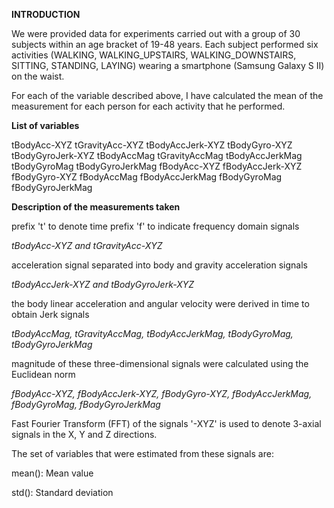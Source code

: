 **INTRODUCTION**

We were provided data for experiments  carried out with a group of 30 subjects within an age bracket of 19-48 years. Each subject performed six activities (WALKING, WALKING_UPSTAIRS, WALKING_DOWNSTAIRS, SITTING, STANDING, LAYING) wearing a smartphone (Samsung Galaxy S II) on the waist.

For each of the variable described above, I have calculated the mean of the measurement for each person for each activity that he performed.

**List of variables**

tBodyAcc-XYZ
tGravityAcc-XYZ
tBodyAccJerk-XYZ
tBodyGyro-XYZ
tBodyGyroJerk-XYZ
tBodyAccMag
tGravityAccMag
tBodyAccJerkMag
tBodyGyroMag
tBodyGyroJerkMag
fBodyAcc-XYZ
fBodyAccJerk-XYZ
fBodyGyro-XYZ
fBodyAccMag
fBodyAccJerkMag
fBodyGyroMag
fBodyGyroJerkMag

**Description of the measurements taken**

prefix 't' to denote time 
prefix 'f' to indicate frequency domain signals

*tBodyAcc-XYZ and tGravityAcc-XYZ* 

acceleration signal separated into body and gravity acceleration signals

*tBodyAccJerk-XYZ and tBodyGyroJerk-XYZ*

the body linear acceleration and angular velocity were derived in time to obtain Jerk signals

*tBodyAccMag, tGravityAccMag, tBodyAccJerkMag, tBodyGyroMag, tBodyGyroJerkMag*

magnitude of these three-dimensional signals were calculated using the Euclidean norm 

*fBodyAcc-XYZ, fBodyAccJerk-XYZ, fBodyGyro-XYZ, fBodyAccJerkMag, fBodyGyroMag, fBodyGyroJerkMag* 

Fast Fourier Transform (FFT) of the signals
'-XYZ' is used to denote 3-axial signals in the X, Y and Z directions.

The set of variables that were estimated from these signals are: 

mean(): Mean value

std(): Standard deviation



